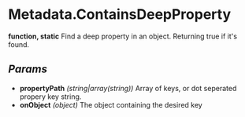 # Metadata.ContainsDeepProperty
**function, static**
Find a deep property in an object. Returning true if it's found.
## *Params*
- **propertyPath** *(string|array(string))* Array of keys, or dot seperated propery key string.
- **onObject** *(object)* The object containing the desired key